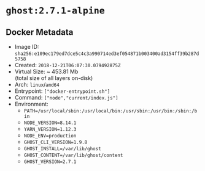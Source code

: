 # `ghost:2.7.1-alpine`

## Docker Metadata

- Image ID: `sha256:e109ec179ed7dce5c4c3a990714ed3ef054871b003400ad3154ff39b287d5758`
- Created: `2018-12-21T06:07:30.079492875Z`
- Virtual Size: ~ 453.81 Mb  
  (total size of all layers on-disk)
- Arch: `linux`/`amd64`
- Entrypoint: `["docker-entrypoint.sh"]`
- Command: `["node","current/index.js"]`
- Environment:
  - `PATH=/usr/local/sbin:/usr/local/bin:/usr/sbin:/usr/bin:/sbin:/bin`
  - `NODE_VERSION=8.14.1`
  - `YARN_VERSION=1.12.3`
  - `NODE_ENV=production`
  - `GHOST_CLI_VERSION=1.9.8`
  - `GHOST_INSTALL=/var/lib/ghost`
  - `GHOST_CONTENT=/var/lib/ghost/content`
  - `GHOST_VERSION=2.7.1`
